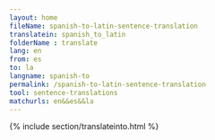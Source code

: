 ```yaml
---
layout: home
fileName: spanish-to-latin-sentence-translation
translatein: spanish_to_latin
folderName : translate
lang: en
from: es
to: la
langname: spanish-to
permalink: /spanish-to-latin-sentence-translation
tool: sentence-translations
matchurls: en&&es&&la
---
```

{% include section/translateinto.html %}
